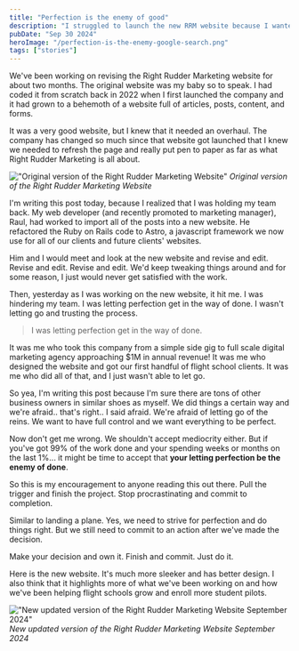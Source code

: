 ```yaml
---
title: "Perfection is the enemy of good"
description: "I struggled to launch the new RRM website because I wanted perfection."
pubDate: "Sep 30 2024"
heroImage: "/perfection-is-the-enemy-google-search.png"
tags: ["stories"]
---
```


We've been working on revising the Right Rudder Marketing website for about two months.  The original website was my baby so to speak.  I had coded it from scratch back in 2022 when I first launched the company and it had grown to a behemoth of a website full of articles, posts, content, and forms.

It was a very good website, but I knew that it needed an overhaul.  The company has changed so much since that website got launched that I knew we needed to refresh the page and really put pen to paper as far as what Right Rudder Marketing is all about.


!["Original version of the Right Rudder Marketing Website"](/right-rudder-marketing-website-version-1.png)
*Original version of the Right Rudder Marketing Website*


I'm writing this post today, because I realized that I was holding my team back.  My web developer (and recently promoted to marketing manager), Raul, had worked to import all of the posts into a new website.  He refactored the Ruby on Rails code to Astro, a javascript framework we now use for all of our clients and future clients' websites.

Him and I would meet and look at the new website and revise and edit.  Revise and edit.  Revise and edit.  We'd keep tweaking things around and for some reason, I just would never get satisfied with the work.

Then, yesterday as I was working on the new website, it hit me.  I was hindering my team.  I was letting perfection get in the way of done.  I wasn't letting go and trusting the process.

> I was letting perfection get in the way of done.  

It was me who took this company from a simple side gig to full scale digital marketing agency approaching $1M in annual revenue!  It was me who designed the website and got our first handful of flight school clients.  It was me who did all of that, and I just wasn't able to let go.

So yea, I'm writing this post because I'm sure there are tons of other business owners in similar shoes as myself.  We did things a certain way and we're afraid.. that's right..  I said afraid.  We're afraid of letting go of the reins.  We want to have full control and we want everything to be perfect.

Now don't get me wrong.  We shouldn't accept mediocrity either.  But if you've got 99% of the work done and your spending weeks or months on the last 1%... it might be time to accept that **your letting perfection be the enemy of done**.

So this is my encouragement to anyone reading this out there.  Pull the trigger and finish the project.  Stop procrastinating and commit to completion.

Similar to landing a plane.  Yes, we need to strive for perfection and do things right.  But we still need to commit to an action after we've made the decision.

Make your decision and own it.  Finish and commit.  Just do it.

Here is the new website.  It's much more sleeker and has better design.  I also think that it highlights more of what we've been working on and how we've been helping flight schools grow and enroll more student pilots.

!["New updated version of the Right Rudder Marketing Website September 2024"](/new-rrm-website.png)
*New updated version of the Right Rudder Marketing Website September 2024*
